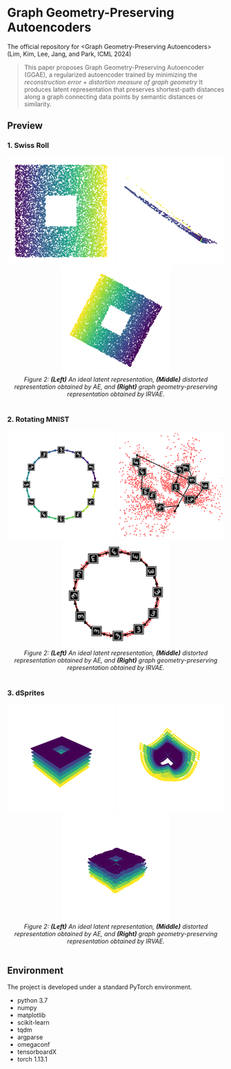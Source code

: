 # Graph Geometry-Preserving Autoencoders
The official repository for \<Graph Geometry-Preserving Autoencoders\> (Lim, Kim, Lee, Jang, and Park, ICML 2024)

> This paper proposes Graph Geometry-Preserving Autoencoder (GGAE), a regularized autoencoder trained by minimizing the *reconstruction error + distortion measure of graph geometry* It produces latent representation that preserves shortest-path distances along a graph connecting data points by semantic distances or similarity.


## Preview
### 1. Swiss Roll
<center>
<div class="imgCollage">
<span style="width: 31.8%"><img src="./figure/swissroll_ideal.png" width="250 height="190"/></span>
<span style="width: 31.8%"><img src="./figure/swissroll_ae.png" width="250 height="190"/> </span>
<span style="width: 31.8%"><img src="./figure/swissroll_ggae.png" width="250 height="190"/> </span>
</div>
  <I>Figure 2: <b>(Left)</b> An ideal latent representation, <b>(Middle)</b> distorted representation obtained by AE, and <b>(Right)</b> graph geometry-preserving representation obtained by IRVAE. </I>
</center>
<br>

### 2. Rotating MNIST
<center>
<div class="imgCollage">
<span style="width: 31.8%"><img src="./figure/rotatingmnist_ideal.png" width="250 height="190"/></span>
<span style="width: 31.8%"><img src="./figure/rotatingmnist_ae.png" width="250 height="190"/> </span>
<span style="width: 31.8%"><img src="./figure/rotatingmnist_ggae.png" width="250 height="190"/> </span>
</div>
  <I>Figure 2: <b>(Left)</b> An ideal latent representation, <b>(Middle)</b> distorted representation obtained by AE, and <b>(Right)</b> graph geometry-preserving representation obtained by IRVAE. </I>
</center>
<br>

### 3. dSprites
<center>
<div class="imgCollage">
<span style="width: 31.8%"><img src="./figure/dsprites_ideal.png" width="250 height="190"/></span>
<span style="width: 31.8%"><img src="./figure/dsprites_ae.png" width="250 height="190"/> </span>
<span style="width: 31.8%"><img src="./figure/dsprites_ggae.png" width="250 height="190"/> </span>
</div>
  <I>Figure 2: <b>(Left)</b> An ideal latent representation, <b>(Middle)</b> distorted representation obtained by AE, and <b>(Right)</b> graph geometry-preserving representation obtained by IRVAE. </I>
</center>
<br>

## Environment

The project is developed under a standard PyTorch environment.
- python 3.7
- numpy
- matplotlib
- scikit-learn
- tqdm
- argparse
- omegaconf
- tensorboardX
- torch 1.13.1